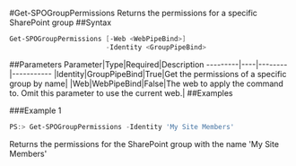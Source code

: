 #Get-SPOGroupPermissions
Returns the permissions for a specific SharePoint group
##Syntax
```powershell
Get-SPOGroupPermissions [-Web <WebPipeBind>]
                        -Identity <GroupPipeBind>
```


##Parameters
Parameter|Type|Required|Description
---------|----|--------|-----------
|Identity|GroupPipeBind|True|Get the permissions of a specific group by name|
|Web|WebPipeBind|False|The web to apply the command to. Omit this parameter to use the current web.|
##Examples

###Example 1
```powershell
PS:> Get-SPOGroupPermissions -Identity 'My Site Members'
```
Returns the permissions for the SharePoint group with the name 'My Site Members'
